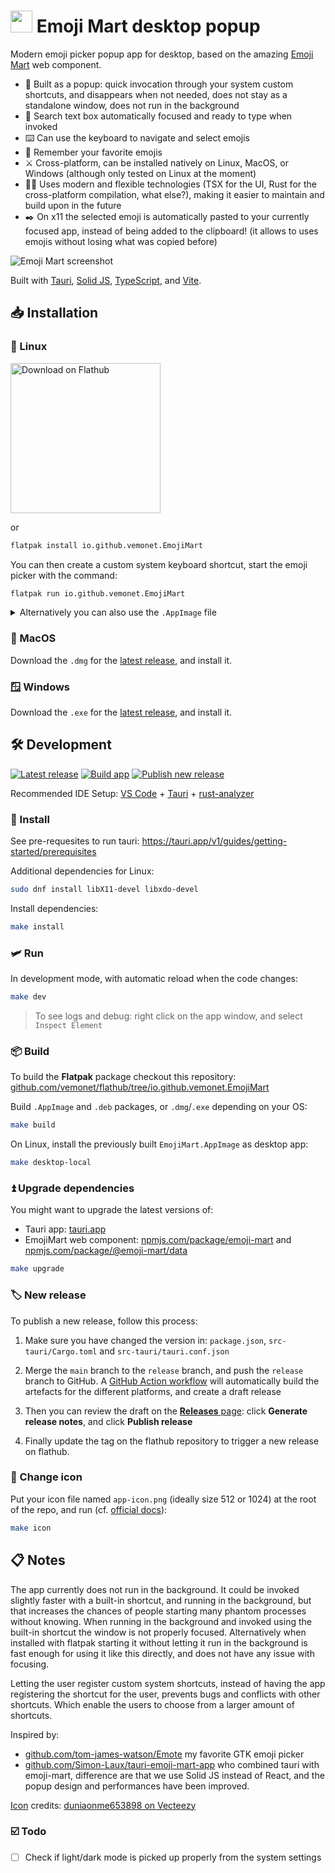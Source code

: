 # <span><img width="35" height="35" src="https://github.com/vemonet/EmojiMart/blob/main/src-tauri/icons/128x128.png"></span> Emoji Mart desktop popup

Modern emoji picker popup app for desktop, based on the amazing [Emoji Mart](https://github.com/missive/emoji-mart) web component.

- 🍾 Built as a popup: quick invocation through your system custom shortcuts, and disappears when not needed, does not stay as a standalone window, does not run in the background
- 🔎 Search text box automatically focused and ready to type when invoked
- ⌨️ Can use the keyboard to navigate and select emojis
- 🧠 Remember your favorite emojis
- ⚔️ Cross-platform, can be installed natively on Linux, MacOS, or Windows (although only tested on Linux at the moment)
- 🧑‍🚀 Uses modern and flexible technologies (TSX for the UI, Rust for the cross-platform compilation, what else?), making it easier to maintain and build upon in the future
- ✒️ On x11 the selected emoji is automatically pasted to your currently focused app, instead of being added to the clipboard! (it allows to uses emojis without losing what was copied before)

![Emoji Mart screenshot](https://raw.githubusercontent.com/vemonet/EmojiMart/main/public/screenshot.png)

Built with [Tauri](https://tauri.app/), [Solid JS](https://www.solidjs.com/), [TypeScript](https://www.typescriptlang.org/), and [Vite](https://vitejs.dev/).

## 📥️ Installation

### 🐧 Linux

<a href='https://flathub.org/apps/io.github.vemonet.EmojiMart'><img width='240' alt='Download on Flathub' src='https://dl.flathub.org/assets/badges/flathub-badge-en.png'/></a>

or

```bash
flatpak install io.github.vemonet.EmojiMart
```

You can then create a custom system keyboard shortcut, start the emoji picker with the command:

```bash
flatpak run io.github.vemonet.EmojiMart
```

<details><summary>Alternatively you can also use the <code>.AppImage</code> file</summary>

Run this command to download the `.AppImage`, and create a desktop file for it:

```bash
curl -Ls https://raw.github.com/vemonet/EmojiMart/main/install.sh | bash
```

Or manually download the `.AppImage` file from the [latest release](https://github.com/vemonet/EmojiMart/releases/latest), and install it.

And you will need to make sure `xdotool` is installed on the system, e.g. for fedora:

```bash
sudo dnf install libxdo-devel
```

</details>

### 🍎 MacOS

Download the `.dmg` for the [latest release](https://github.com/vemonet/EmojiMart/releases/latest), and install it.

### 🪟 Windows

Download the `.exe` for the [latest release](https://github.com/vemonet/EmojiMart/releases/latest), and install it.

## 🛠️ Development

[![Latest release](https://shields.io/github/v/release/vemonet/EmojiMart)](https://github.com/vemonet/EmojiMart/releases/latest) [![Build app](https://github.com/vemonet/EmojiMart/actions/workflows/build.yml/badge.svg)](https://github.com/vemonet/EmojiMart/actions/workflows/build.yml) [![Publish new release](https://github.com/vemonet/EmojiMart/actions/workflows/release.yml/badge.svg)](https://github.com/vemonet/EmojiMart/actions/workflows/release.yml)

Recommended IDE Setup: [VS Code](https://code.visualstudio.com/) + [Tauri](https://marketplace.visualstudio.com/items?itemName=tauri-apps.tauri-vscode) + [rust-analyzer](https://marketplace.visualstudio.com/items?itemName=rust-lang.rust-analyzer)

### 🧶 Install

See pre-requesites to run tauri: https://tauri.app/v1/guides/getting-started/prerequisites

Additional dependencies for Linux:

```bash
sudo dnf install libX11-devel libxdo-devel
```

Install dependencies:

```bash
make install
```

### 🛩️ Run

In development mode, with automatic reload when the code changes:

```bash
make dev
```

> To see logs and debug: right click on the app window, and select `Inspect Element`

### 📦️ Build

To build the **Flatpak** package checkout this repository: [github.com/vemonet/flathub/tree/io.github.vemonet.EmojiMart](https://github.com/vemonet/flathub/tree/io.github.vemonet.EmojiMart)

Build `.AppImage` and `.deb` packages, or `.dmg`/`.exe` depending on your OS:

```bash
make build
```

On Linux, install the previously built `EmojiMart.AppImage` as desktop app:

```bash
make desktop-local
```

### ⏫ Upgrade dependencies

You might want to upgrade the latest versions of:

- Tauri app: [tauri.app](https://tauri.app)
- EmojiMart web component: [npmjs.com/package/emoji-mart](https://www.npmjs.com/package/emoji-mart) and [npmjs.com/package/@emoji-mart/data](https://www.npmjs.com/package/@emoji-mart/data)

```bash
make upgrade
```

### 🏷️ New release

To publish a new release, follow this process:

1. Make sure you have changed the version in: `package.json`, `src-tauri/Cargo.toml` and `src-tauri/tauri.conf.json`

2. Merge the `main` branch to the `release` branch, and push the `release` branch to GitHub. A [GitHub Action workflow](https://github.com/vemonet/EmojiMart/actions/workflows/release.yml) will automatically build the artefacts for the different platforms, and create a draft release

3. Then you can review the draft on the [**Releases** page](https://github.com/vemonet/EmojiMart/releases): click **Generate release notes**, and click **Publish release**

4. Finally update the tag on the flathub repository to trigger a new release on flathub.

### 🔄 Change icon

Put your icon file named `app-icon.png` (ideally size 512 or 1024) at the root of the repo, and run (cf. [official docs](https://tauri.app/fr/v1/guides/features/icons/)):

```bash
make icon
```

## 📋️ Notes

The app currently does not run in the background. It could be invoked slightly faster with a built-in shortcut, and running in the background, but that increases the chances of people starting many phantom processes without knowing. When running in the background and invoked using the built-in shortcut the window is not properly focused. Alternatively when installed with flatpak starting it without letting it run in the background is fast enough for using it like this directly, and does not have any issue with focusing.

Letting the user register custom system shortcuts, instead of having the app registering the shortcut for the user, prevents bugs and conflicts with other shortcuts. Which enable the users to choose from a larger amount of shortcuts.

Inspired by:

* [github.com/tom-james-watson/Emote](https://github.com/tom-james-watson/Emote) my favorite GTK emoji picker 
* [github.com/Simon-Laux/tauri-emoji-mart-app](https://github.com/Simon-Laux/tauri-emoji-mart-app) who combined tauri with emoji-mart, difference are that we use Solid JS instead of React, and the popup design and performances have been improved.

[Icon](https://www.vecteezy.com/vector-art/5726169-cardboard-box-funny-box-box-character-delivery-box-box-emoji) credits: <a href="https://www.vecteezy.com/members/duniaonme653898">duniaonme653898 on Vecteezy</a>

### ☑️ Todo

- [ ] Check if light/dark mode is picked up properly from the system settings
